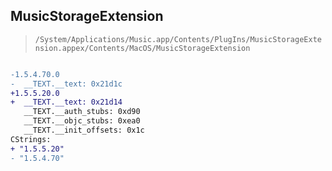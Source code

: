 ## MusicStorageExtension

> `/System/Applications/Music.app/Contents/PlugIns/MusicStorageExtension.appex/Contents/MacOS/MusicStorageExtension`

```diff

-1.5.4.70.0
-  __TEXT.__text: 0x21d1c
+1.5.5.20.0
+  __TEXT.__text: 0x21d14
   __TEXT.__auth_stubs: 0xd90
   __TEXT.__objc_stubs: 0xea0
   __TEXT.__init_offsets: 0x1c
CStrings:
+ "1.5.5.20"
- "1.5.4.70"

```
